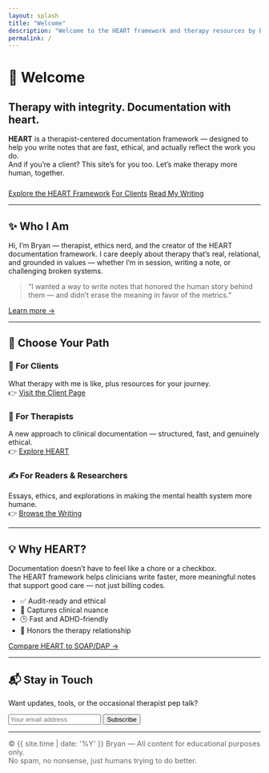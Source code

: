 ```yaml
---
layout: splash
title: "Welcome"
description: "Welcome to the HEART framework and therapy resources by Bryan Dalley."
permalink: /
---
```


# 👋 Welcome

## Therapy with integrity. Documentation with heart.

**HEART** is a therapist-centered documentation framework — designed to help you write notes that are fast, ethical, and actually reflect the work you do.  
And if you’re a client? This site’s for you too. Let’s make therapy more human, together.

<div style="margin-top: 1.5rem;">
  <a href="/heart" class="button">Explore the HEART Framework</a>
  <a href="/clients" class="button-secondary">For Clients</a>
  <a href="/writing" class="button-secondary">Read My Writing</a>
</div>

---

## ✨ Who I Am

Hi, I’m Bryan — therapist, ethics nerd, and the creator of the HEART documentation framework. I care deeply about therapy that’s real, relational, and grounded in values — whether I’m in session, writing a note, or challenging broken systems.

> “I wanted a way to write notes that honored the human story behind them — and didn’t erase the meaning in favor of the metrics.”

[Learn more →](/about)

---

## 🧭 Choose Your Path

### 🫶 For Clients
What therapy with me is like, plus resources for your journey.  
👉 [Visit the Client Page](/clients)

### 📄 For Therapists
A new approach to clinical documentation — structured, fast, and genuinely ethical.  
👉 [Explore HEART](/heart)

### ✍️ For Readers & Researchers
Essays, ethics, and explorations in making the mental health system more humane.  
👉 [Browse the Writing](/writing)

---

## 💡 Why HEART?

Documentation doesn’t have to feel like a chore or a checkbox.  
The HEART framework helps clinicians write faster, more meaningful notes that support good care — not just billing codes.

- ✅ Audit-ready and ethical  
- 🧠 Captures clinical nuance  
- 🕒 Fast and ADHD-friendly  
- 💬 Honors the therapy relationship

[Compare HEART to SOAP/DAP →](/heart#comparison)

---

## 📬 Stay in Touch

Want updates, tools, or the occasional therapist pep talk?

<form action="https://yourmailinglist.com/subscribe" method="POST">
  <input type="email" name="email" placeholder="Your email address" />
  <button type="submit">Subscribe</button>
</form>

---

<footer>
  <p style="font-size: 0.9rem; color: #666;">
    © {{ site.time | date: '%Y' }} Bryan — All content for educational purposes only.  
    <br/>No spam, no nonsense, just humans trying to do better.
  </p>
</footer>
